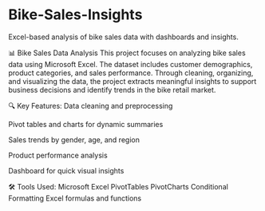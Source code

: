 # Bike-Sales-Insights
Excel-based analysis of bike sales data with dashboards and insights.


📊 Bike Sales Data Analysis
This project focuses on analyzing bike sales data using Microsoft Excel. The dataset includes customer demographics, product categories, and sales performance. Through cleaning, organizing, and visualizing the data, the project extracts meaningful insights to support business decisions and identify trends in the bike retail market.

🔍 Key Features:
Data cleaning and preprocessing

Pivot tables and charts for dynamic summaries

Sales trends by gender, age, and region

Product performance analysis

Dashboard for quick visual insights

🛠 Tools Used:
Microsoft Excel
PivotTables
PivotCharts
Conditional Formatting
Excel formulas and functions


